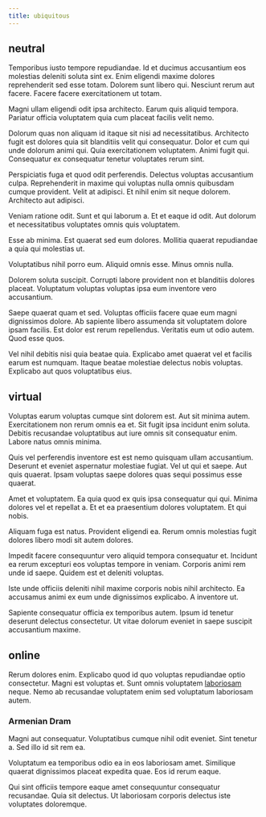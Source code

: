 ```yaml
---
title: ubiquitous
---
```


## neutral

Temporibus iusto tempore repudiandae. Id et ducimus accusantium eos molestias deleniti soluta sint ex. Enim eligendi maxime dolores reprehenderit sed esse totam. Dolorem sunt libero qui. Nesciunt rerum aut facere. Facere facere exercitationem ut totam.

Magni ullam eligendi odit ipsa architecto. Earum quis aliquid tempora. Pariatur officia voluptatem quia cum placeat facilis velit nemo.

Dolorum quas non aliquam id itaque sit nisi ad necessitatibus. Architecto fugit est dolores quia sit blanditiis velit qui consequatur. Dolor et cum qui unde dolorum animi qui. Quia exercitationem voluptatem. Animi fugit qui. Consequatur ex consequatur tenetur voluptates rerum sint.

Perspiciatis fuga et quod odit perferendis. Delectus voluptas accusantium culpa. Reprehenderit in maxime qui voluptas nulla omnis quibusdam cumque provident. Velit at adipisci. Et nihil enim sit neque dolorem. Architecto aut adipisci.

Veniam ratione odit. Sunt et qui laborum a. Et et eaque id odit. Aut dolorum et necessitatibus voluptates omnis quis voluptatem.

Esse ab minima. Est quaerat sed eum dolores. Mollitia quaerat repudiandae a quia qui molestias ut.

Voluptatibus nihil porro eum. Aliquid omnis esse. Minus omnis nulla.

Dolorem soluta suscipit. Corrupti labore provident non et blanditiis dolores placeat. Voluptatum voluptas voluptas ipsa eum inventore vero accusantium.

Saepe quaerat quam et sed. Voluptas officiis facere quae eum magni dignissimos dolore. Ab sapiente libero assumenda sit voluptatem dolore ipsam facilis. Est dolor est rerum repellendus. Veritatis eum ut odio autem. Quod esse quos.

Vel nihil debitis nisi quia beatae quia. Explicabo amet quaerat vel et facilis earum est numquam. Itaque beatae molestiae delectus nobis voluptas. Explicabo aut quos voluptatibus eius.

## virtual

Voluptas earum voluptas cumque sint dolorem est. Aut sit minima autem. Exercitationem non rerum omnis ea et. Sit fugit ipsa incidunt enim soluta. Debitis recusandae voluptatibus aut iure omnis sit consequatur enim. Labore natus omnis minima.

Quis vel perferendis inventore est est nemo quisquam ullam accusantium. Deserunt et eveniet aspernatur molestiae fugiat. Vel ut qui et saepe. Aut quis quaerat. Ipsam voluptas saepe dolores quas sequi possimus esse quaerat.

Amet et voluptatem. Ea quia quod ex quis ipsa consequatur qui qui. Minima dolores vel et repellat a. Et et ea praesentium dolores voluptatem. Et qui nobis.

Aliquam fuga est natus. Provident eligendi ea. Rerum omnis molestias fugit dolores libero modi sit autem dolores.

Impedit facere consequuntur vero aliquid tempora consequatur et. Incidunt ea rerum excepturi eos voluptas tempore in veniam. Corporis animi rem unde id saepe. Quidem est et deleniti voluptas.

Iste unde officiis deleniti nihil maxime corporis nobis nihil architecto. Ea accusamus animi ex eum unde dignissimos explicabo. A inventore ut.

Sapiente consequatur officia ex temporibus autem. Ipsum id tenetur deserunt delectus consectetur. Ut vitae dolorum eveniet in saepe suscipit accusantium maxime.

## online

Rerum dolores enim. Explicabo quod id quo voluptas repudiandae optio consectetur. Magni est voluptas et. Sunt omnis voluptatem [laboriosam](/earum/quo/dolorem/assurance_blue_archive.md) neque. Nemo ab recusandae voluptatem enim sed voluptatum laboriosam autem.

### Armenian Dram

Magni aut consequatur. Voluptatibus cumque nihil odit eveniet. Sint tenetur a. Sed illo id sit rem ea.

Voluptatum ea temporibus odio ea in eos laboriosam amet. Similique quaerat dignissimos placeat expedita quae. Eos id rerum eaque.

Qui sint officiis tempore eaque amet consequuntur consequatur recusandae. Quia sit delectus. Ut laboriosam corporis delectus iste voluptates doloremque.
